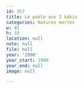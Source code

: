 ```yaml
---
id: 357
title: Le poéle aux 3 kakis
categories: Natures mortes
w: 41
h: 33
location: null
note: null
file: null
year: '1990'
year_start: 1990
year_end: null
image: null

---
```

